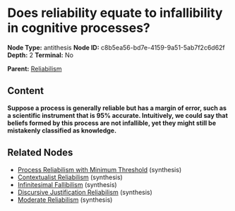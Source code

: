 # Does reliability equate to infallibility in cognitive processes?

**Node Type:** antithesis
**Node ID:** c8b5ea56-bd7e-4159-9a51-5ab7f2c6d62f
**Depth:** 2
**Terminal:** No

**Parent:** [Reliabilism](reliabilism.md)

## Content

**Suppose a process is generally reliable but has a margin of error, such as a scientific instrument that is 95% accurate. Intuitively, we could say that beliefs formed by this process are not infallible, yet they might still be mistakenly classified as knowledge.**

## Related Nodes

- [Process Reliabilism with Minimum Threshold](process-reliabilism-with-minimum-threshold.md) (synthesis)
- [Contextualist Reliabilism](contextualist-reliabilism.md) (synthesis)
- [Infinitesimal Fallibilism](infinitesimal-fallibilism.md) (synthesis)
- [Discursive Justification Reliabilism](discursive-justification-reliabilism.md) (synthesis)
- [Moderate Reliabilism](moderate-reliabilism.md) (synthesis)
